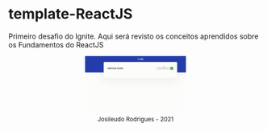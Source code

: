 # template-ReactJS
Primeiro desafio do Ignite. Aqui será revisto os conceitos aprendidos sobre os Fundamentos do ReactJS

<div align="center"> 
  <img src= "./assets/to.do.gif" width = "200">
</div>

<div align="center"> 
  <small> Josileudo Rodrigues - 2021</small>
</div
